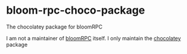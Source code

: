 # bloom-rpc-choco-package
The chocolatey package for bloomRPC

I am not a maintainer of [bloomRPC](https://github.com/uw-labs/bloomrpc) itself. I only maintain the [chocolatey](https://chocolatey.org/) package
